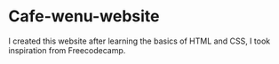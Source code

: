 # Cafe-wenu-website

I created this website after learning the basics of HTML and CSS, I took inspiration from Freecodecamp.

